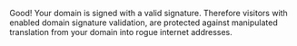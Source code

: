 Good! Your domain is signed with a valid signature. Therefore visitors with enabled domain signature validation, are protected against manipulated translation from your domain into rogue internet addresses.
